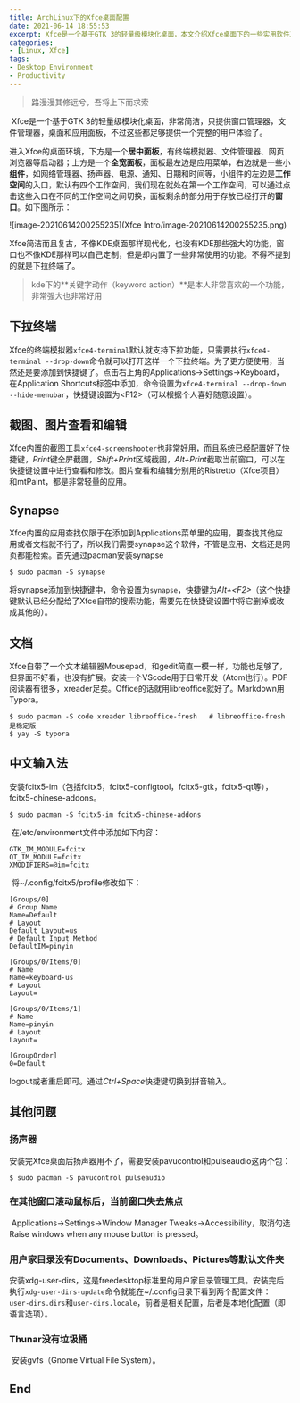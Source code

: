 ```yaml
---
title: ArchLinux下的Xfce桌面配置
date: 2021-06-14 18:55:53
excerpt: Xfce是一个基于GTK 3的轻量级模块化桌面，本文介绍Xfce桌面下的一些实用软件及其相关配置，以提高在Xfce桌面的工作效率
categories:
- [Linux, Xfce]
tags: 
- Desktop Environment
- Productivity
---
```


> 路漫漫其修远兮，吾将上下而求索

​		Xfce是一个基于GTK 3的轻量级模块化桌面，非常简洁，只提供窗口管理器，文件管理器，桌面和应用面板，不过这些都足够提供一个完整的用户体验了。

​		进入Xfce的桌面环境，下方是一个**居中面板**，有终端模拟器、文件管理器、网页浏览器等启动器；上方是一个**全宽面板**，面板最左边是应用菜单，右边就是一些小**组件**，如网络管理器、扬声器、电源、通知、日期和时间等，小组件的左边是**工作空间**的入口，默认有四个工作空间，我们现在就处在第一个工作空间，可以通过点击这些入口在不同的工作空间之间切换，面板剩余的部分用于存放已经打开的**窗口**。如下图所示：

![image-20210614200255235](Xfce Intro/image-20210614200255235.png)

​		Xfce简洁而且复古，不像KDE桌面那样现代化，也没有KDE那些强大的功能，窗口也不像KDE那样可以自己定制，但是却内置了一些非常使用的功能。不得不提到的就是下拉终端了。

> kde下的**关键字动作（keyword action）**是本人非常喜欢的一个功能，非常强大也非常好用

## 下拉终端

​		Xfce的终端模拟器`xfce4-terminal`默认就支持下拉功能，只需要执行`xfce4-terminal --drop-down`命令就可以打开这样一个下拉终端。为了更方便使用，当然还是要添加到快捷键了。点击右上角的Applications->Settings->Keyboard，在Application Shortcuts标签中添加，命令设置为`xfce4-terminal --drop-down --hide-menubar`，快捷键设置为\<F12>（可以根据个人喜好随意设置）。

## 截图、图片查看和编辑

​		Xfce内置的截图工具`xfce4-screenshooter`也非常好用，而且系统已经配置好了快捷键，*Print*键全屏截图，*Shift+Print*区域截图，*Alt+Print*截取当前窗口，可以在快捷键设置中进行查看和修改。图片查看和编辑分别用的Ristretto（Xfce项目）和mtPaint，都是非常轻量的应用。

## Synapse

​		Xfce内置的应用查找仅限于在添加到Applications菜单里的应用，要查找其他应用或者文档就不行了，所以我们需要synapse这个软件，不管是应用、文档还是网页都能检索。首先通过pacman安装synapse

```shell
$ sudo pacman -S synapse
```

​		将synapse添加到快捷键中，命令设置为`synapse`，快捷键为*Alt+\<F2>*（这个快捷键默认已经分配给了Xfce自带的搜索功能，需要先在快捷键设置中将它删掉或改成其他的）。

## 文档

​		Xfce自带了一个文本编辑器Mousepad，和gedit简直一模一样，功能也足够了，但界面不好看，也没有扩展。安装一个VScode用于日常开发（Atom也行）。PDF阅读器有很多，xreader足矣。Office的话就用libreoffice就好了。Markdown用Typora。

```shell
$ sudo pacman -S code xreader libreoffice-fresh   # libreoffice-fresh是稳定版
$ yay -S typora
```

## 中文输入法

​		安装fcitx5-im（包括fcitx5，fcitx5-configtool，fcitx5-gtk，fcitx5-qt等），fcitx5-chinese-addons。

```shell
$ sudo pacman -S fcitx5-im fcitx5-chinese-addons
```

​		在/etc/environment文件中添加如下内容：

```
GTK_IM_MODULE=fcitx
QT_IM_MODULE=fcitx
XMODIFIERS=@im=fcitx
```

​		将~/.config/fcitx5/profile修改如下：

```
[Groups/0]
# Group Name
Name=Default
# Layout
Default Layout=us
# Default Input Method
DefaultIM=pinyin

[Groups/0/Items/0]
# Name
Name=keyboard-us
# Layout
Layout=

[Groups/0/Items/1]
# Name
Name=pinyin
# Layout
Layout=

[GroupOrder]
0=Default
```

​		logout或者重启即可。通过*Ctrl+Space*快捷键切换到拼音输入。

## 其他问题

### 扬声器

​		安装完Xfce桌面后扬声器用不了，需要安装pavucontrol和pulseaudio这两个包：

```shell
$ sudo pacman -S pavucontrol pulseaudio
```

### 在其他窗口滚动鼠标后，当前窗口失去焦点

​		Applications->Settings->Window Manager Tweaks->Accessibility，取消勾选Raise windows when any mouse button is pressed。

### 用户家目录没有Documents、Downloads、Pictures等默认文件夹

​		安装xdg-user-dirs，这是freedesktop标准里的用户家目录管理工具。安装完后执行`xdg-user-dirs-update`命令就能在~/.config目录下看到两个配置文件：`user-dirs.dirs`和`user-dirs.locale`，前者是相关配置，后者是本地化配置（即语言选项）。

### Thunar没有垃圾桶

​		安装gvfs（Gnome Virtual File System）。

## End
